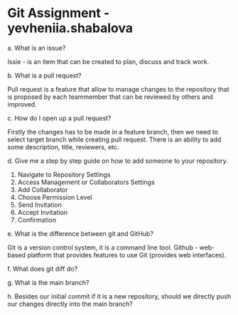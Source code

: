 # Git Assignment - yevheniia.shabalova

a. What is an issue?

Issie - is an item that can be created to plan, discuss and track work.

b. What is a pull request?

Pull request is a feature that allow to manage changes to the repository that is proposed by each teammember that can be reviewed by others and improved. 

c. How do I open up a pull request?

Firstly the changes has to be made in a feature branch, then we need to select target branch while creating pull request. There is an ability to add some description, title, reviewers, etc.

d. Give me a step by step guide on how to add someone to your repository.

1. Navigate to Repository Settings
2. Access Management or Collaborators Settings
3. Add Collaborator
4. Choose Permission Level
5. Send Invitation
6. Accept Invitation
7. Confirmation

e. What is the difference between git and GitHub?

Git is a version control system, it is a command line tool. Github - web-based platform that provides features to use Git (provides web interfaces).

f. What does git diff do?

g. What is the main branch?

h. Besides our initial commit if it is a new repository, should we directly push our changes directly into the main branch?

